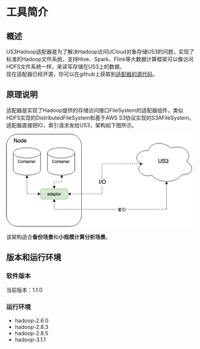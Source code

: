 # 工具简介

## 概述

US3Hadoop适配器是为了解决Hadoop访问UCloud对象存储US3的问题，实现了标准的Hadoop文件系统，支持Hive、Spark、Flink等大数据计算框架可以像访问HDFS文件系统一样，来读写存储在US3上的数据。    
现在适配器已经开源，你可以在github上获取到[适配器的源代码](https://github.com/us3-epoch/us3-bigdata-adaptor)。

## 原理说明

适配器是实现了Hadoop提供的存储访问接口FileSystem的适配器组件，类似HDFS实现的DistributedFileSystem和基于AWS S3协议实现的S3AFileSystem。适配器直接把IO，索引请求发给US3，架构如下图所示。

![](/images/hadoop_no_mds.png)

该架构适合**备份场景**和**小规模计算分析场景**。

## 版本和运行环境

### 软件版本

当前版本：1.1.0

### 运行环境

  - hadoop-2.6.0
  - hadoop-2.8.3
  - hadoop-2.8.5
  - hadoop-3.1.1

